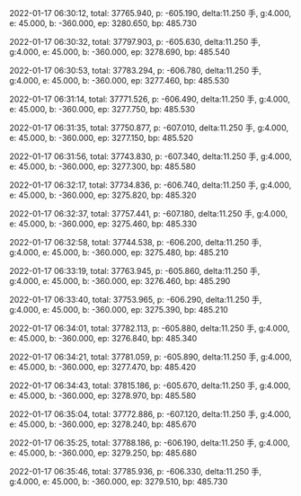 2022-01-17 06:30:12, total: 37765.940, p: -605.190, delta:11.250 手, g:4.000, e: 45.000, b: -360.000, ep: 3280.650, bp: 485.730

2022-01-17 06:30:32, total: 37797.903, p: -605.630, delta:11.250 手, g:4.000, e: 45.000, b: -360.000, ep: 3278.690, bp: 485.540

2022-01-17 06:30:53, total: 37783.294, p: -606.780, delta:11.250 手, g:4.000, e: 45.000, b: -360.000, ep: 3277.460, bp: 485.530

2022-01-17 06:31:14, total: 37771.526, p: -606.490, delta:11.250 手, g:4.000, e: 45.000, b: -360.000, ep: 3277.750, bp: 485.530

2022-01-17 06:31:35, total: 37750.877, p: -607.010, delta:11.250 手, g:4.000, e: 45.000, b: -360.000, ep: 3277.150, bp: 485.520

2022-01-17 06:31:56, total: 37743.830, p: -607.340, delta:11.250 手, g:4.000, e: 45.000, b: -360.000, ep: 3277.300, bp: 485.580

2022-01-17 06:32:17, total: 37734.836, p: -606.740, delta:11.250 手, g:4.000, e: 45.000, b: -360.000, ep: 3275.820, bp: 485.320

2022-01-17 06:32:37, total: 37757.441, p: -607.180, delta:11.250 手, g:4.000, e: 45.000, b: -360.000, ep: 3275.460, bp: 485.330

2022-01-17 06:32:58, total: 37744.538, p: -606.200, delta:11.250 手, g:4.000, e: 45.000, b: -360.000, ep: 3275.480, bp: 485.210

2022-01-17 06:33:19, total: 37763.945, p: -605.860, delta:11.250 手, g:4.000, e: 45.000, b: -360.000, ep: 3276.460, bp: 485.290

2022-01-17 06:33:40, total: 37753.965, p: -606.290, delta:11.250 手, g:4.000, e: 45.000, b: -360.000, ep: 3275.390, bp: 485.210

2022-01-17 06:34:01, total: 37782.113, p: -605.880, delta:11.250 手, g:4.000, e: 45.000, b: -360.000, ep: 3276.840, bp: 485.340

2022-01-17 06:34:21, total: 37781.059, p: -605.890, delta:11.250 手, g:4.000, e: 45.000, b: -360.000, ep: 3277.470, bp: 485.420

2022-01-17 06:34:43, total: 37815.186, p: -605.670, delta:11.250 手, g:4.000, e: 45.000, b: -360.000, ep: 3278.970, bp: 485.580

2022-01-17 06:35:04, total: 37772.886, p: -607.120, delta:11.250 手, g:4.000, e: 45.000, b: -360.000, ep: 3278.240, bp: 485.670

2022-01-17 06:35:25, total: 37788.186, p: -606.190, delta:11.250 手, g:4.000, e: 45.000, b: -360.000, ep: 3279.250, bp: 485.680

2022-01-17 06:35:46, total: 37785.936, p: -606.330, delta:11.250 手, g:4.000, e: 45.000, b: -360.000, ep: 3279.510, bp: 485.730